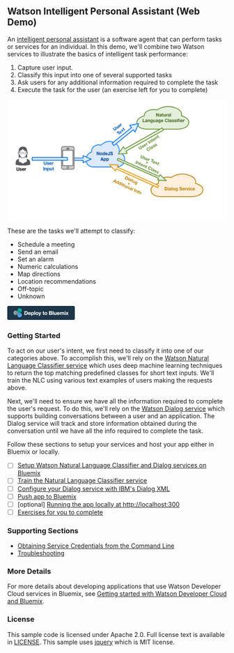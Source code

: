 ## Watson Intelligent Personal Assistant (Web Demo)
An [intelligent personal assistant](https://en.wikipedia.org/wiki/Intelligent_personal_assistant) is a software agent that can perform tasks or services for an individual.  In this demo, we'll combine two Watson services to illustrate the basics of intelligent task performance:

1. Capture user input.
2. Classify this input into one of several supported tasks
3. Ask users for any additional information required to complete the task
4. Execute the task for the user (an exercise left for you to complete)

![](wiki/media/demo_architecture.png)

These are the tasks we'll attempt to classify:

* Schedule a meeting
* Send an email
* Set an alarm
* Numeric calculations
* Map directions
* Location recommendations
* Off-topic
* Unknown

[![Deploy to Bluemix](wiki/media/deploy_to_bluemix.png)](https://bluemix.net/deploy?repository=https://github.com/biosopher/watson-ipa-web-nodejs)

### Getting Started
To act on our user's intent, we first need to classify it into one of our categories above.  To accomplish this, we'll rely on the [Watson Natural Language Classifier service](https://www.ibm.com/smarterplanet/us/en/ibmwatson/developercloud/doc/nl-classifier/) which uses deep machine learning techniques to return the top matching predefined classes for short text inputs.  We'll train the NLC using various text examples of users making the requests above.  

Next, we'll need to ensure we have all the information required to complete the user's request.  To do this, we'll rely on the [Watson Dialog service](http://www.ibm.com/smarterplanet/us/en/ibmwatson/developercloud/dialog.html) which supports building conversations between a user and an application. The Dialog service will track and store information obtained during the conversation until we have all the info required to complete the task. 

Follow these sections to setup your services and host your app either in Bluemix or locally.
- [ ] [Setup Watson Natural Language Classifier and Dialog services on Bluemix](https://github.com/biosopher/watson-ipa-web-nodejs/wiki/Setup-Watson-Natural-Language-Classifier-and-Dialog-services-on-Bluemix)
- [ ] [Train the Natural Language Classifier service](https://github.com/biosopher/watson-ipa-web-nodejs/wiki/Train-the-Natural-Language-Classifier-service)
- [ ] [Configure your Dialog service with IBM's Dialog XML](https://github.com/biosopher/watson-ipa-web-nodejs/wiki/Configure-your-Dialog-service-with-IBM's-Dialog-XML)
- [ ] [Push app to Bluemix](https://github.com/biosopher/watson-ipa-web-nodejs/wiki/Push-App-to-Bluemix) 
- [ ] [optional] [Running the app locally at http://localhost:300](https://github.com/biosopher/watson-ipa-web-nodejs/wiki/Running-Locally)
- [ ] [Exercises for you to complete](https://github.com/biosopher/watson-ipa-web-nodejs/wiki/Exercises-for-you-to-complete)

### Supporting Sections
* [Obtaining Service Credentials from the Command Line](https://github.com/biosopher/watson-ipa-web-nodejs/wiki/Obtaining-Service-Credentials-from-the-Command-Line)
* [Troubleshooting](https://github.com/biosopher/watson-ipa-web-nodejs/wiki/Troubleshooting)

### More Details
For more details about developing applications that use Watson Developer Cloud services in Bluemix, see [Getting started with Watson Developer Cloud and Bluemix](http://www.ibm.com/smarterplanet/us/en/ibmwatson/developercloud/doc/getting_started/).

### License
This sample code is licensed under Apache 2.0. Full license text is available in [LICENSE](https://github.com/watson-developer-cloud/natural-language-classifier-nodejs/blob/master/LICENSE).
This sample uses [jquery](https://jquery.com/) which is MIT license.
